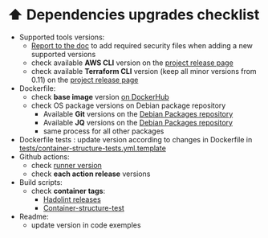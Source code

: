 # ⬆️ Dependencies upgrades checklist

* Supported tools versions:
  * [Report to the doc](https://github.com/zenika-open-source/terraform-aws-cli/tree/master/docs/binaries-verifications.md) to add required security files when adding a new supported versions
  * check available **AWS CLI** version on the [project release page](https://github.com/aws/aws-cli/tags)
  * check available **Terraform CLI** version (keep all minor versions from 0.11) on the [project release page](https://github.com/hashicorp/terraform/releases)
* Dockerfile:
  * check **base image** version [on DockerHub](https://hub.docker.com/_/debian?tab=tags&page=1&name=bullseye)
  * check OS package versions on Debian package repository
    * Available **Git** versions on the [Debian Packages repository](https://packages.debian.org/search?suite=bullseye&arch=any&searchon=names&keywords=git)
    * Available **JQ** versions on the [Debian Packages repository](https://packages.debian.org/search?suite=bullseye&arch=any&searchon=names&keywords=jq)
    * same process for all other packages
* Dockerfile tests : update version according to changes in Dockerfile in [tests/container-structure-tests.yml.template](tests/container-structure-tests.yml.template)
* Github actions:
  * check [runner version](https://github.com/actions/virtual-environments#available-environments)
  * check **each action release** versions
* Build scripts:
  * check **container tags**:
    * [Hadolint releases](https://github.com/hadolint/hadolint/releases)
    * [Container-structure-test](https://github.com/GoogleContainerTools/container-structure-test/releases)
* Readme:
  * update version in code exemples
